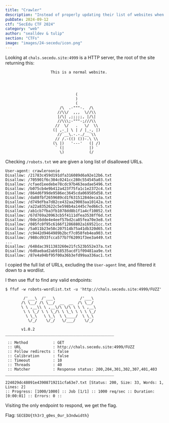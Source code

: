 ```yaml
---
title: "Crawler"
description: "Instead of properly updating their list of websites when they need to, ORG-A has instead just appended their new pages, and hasn't removed any pages that they've taken down. Find the page that is still up and running. Vuln scans on infrastructure are out of scope, and aren't very relevant here. To be clear, there is no requirement to probe infrastructure in this way.\b\bHint: Is there a conventional way to indicate to crawlers that you don't want a website indexed?"
pubDate: 2024-09-12
ctf: "SecEdu CTF 2024"
category: "web"
author: "sealldev & tulip"
section: "CTFs"
image: "images/24-secedu/icon.png"
---
```




Looking at `chals.secedu.site:4999` is a HTTP server, the root of the site returning this:
```
                    This is a normal website.



                    
                               (
                               )
                               (
                        /\  .-"""-.  /\
                       //\\/  ,,,  \//\\
                       |/\| ,;;;;;, |/\|
                       //\\\;-"""-;///\\
                      //  \/   .   \/  \\
                     (| ,-_| \ | / |_-, |)
                       //`__\.-.-./__`\\
                      // /.-(() ())-.\ \\
                     (\ |)   '---'   (| /)
                      ` (|           |) `
                        \)           (/
```

Checking `/robots.txt` we are given a long list of disallowed URLs.

```
User-agent: crawleroonie
Disallow: /21783c459d191dfa316089d6a92e12b6.txt
Disallow: /705901f6c304c0241cc280c554545a03.txt
Disallow: /cfaed1eedebe78cdc97b463eadae5496.txt
Disallow: /b075cb4e9b412a423f75fa1c1e2372c4.txt
Disallow: /864d6f99de9586ec3645cda069505d58.txt
Disallow: /da88fbf2659689cd1f63151284deca3a.txt
Disallow: /d749dfba7d82ce432aa29003aa10142a.txt
Disallow: /a22a8352622c5e598b4a1445c7ed66c5.txt
Disallow: /ab1cb7fba3fb1078dd8b1f1a4cf10052.txt
Disallow: /67d769a20963cb5f4111dfea3538ff6d.txt
Disallow: /0de16dde4e4eef57bd2ca85fea70e3e8.txt
Disallow: /085fc0f95c6166f12868802a169521cc.txt
Disallow: /5a011b23e58c207514b75a41db320d65.txt
Disallow: /c9442d9464989b2bcf7c058feb4ea903.txt
Disallow: /988cd933fcca577b7f62091f3ee3a449.txt
...
Disallow: /648dac3911383260e21fc523b552e37a.txt
Disallow: /6d0aebad2ab918535acdf1f09481aa9e.txt
Disallow: /87e4a94bf95f00a36b3efd99aa336ac1.txt
```

I copied the full list of URLs, excluding the `User-agent` line, and filtered it down to a wordlist.

I then use ffuf to find any valid endpoints:
```
$ ffuf -w robots-wordlist.txt -u 'http://chals.secedu.site:4999/FUZZ'

        /'___\  /'___\           /'___\       
       /\ \__/ /\ \__/  __  __  /\ \__/       
       \ \ ,__\\ \ ,__\/\ \/\ \ \ \ ,__\      
        \ \ \_/ \ \ \_/\ \ \_\ \ \ \ \_/      
         \ \_\   \ \_\  \ \____/  \ \_\       
          \/_/    \/_/   \/___/    \/_/       

       v1.0.2
________________________________________________

 :: Method           : GET
 :: URL              : http://chals.secedu.site:4999/FUZZ
 :: Follow redirects : false
 :: Calibration      : false
 :: Timeout          : 10
 :: Threads          : 40
 :: Matcher          : Response status: 200,204,301,302,307,401,403
________________________________________________

224029dc48091e43908719211cfa63e7.txt [Status: 200, Size: 33, Words: 1, Lines: 2]
:: Progress: [1000/1000] :: Job [1/1] :: 1000 req/sec :: Duration: [0:00:01] :: Errors: 0 ::
```

Visiting the only endpoint to respond, we get the flag.

Flag: `SECEDU{th3r3_g0es_0ur_b3ndwidth}`